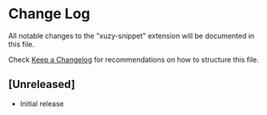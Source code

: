 # Change Log
All notable changes to the "xuzy-snippet" extension will be documented in this file.

Check [Keep a Changelog](http://keepachangelog.com/) for recommendations on how to structure this file.

## [Unreleased]
- Initial release